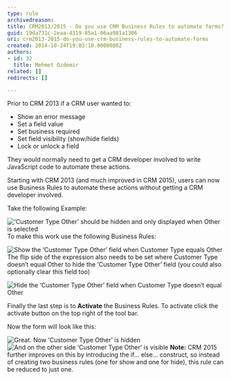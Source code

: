 ```yaml
---
type: rule
archivedreason: 
title: CRM2013/2015 - Do you use CRM Business Rules to automate forms?
guid: 19da731c-2eaa-4319-85a1-06aa981a1306
uri: crm2013-2015-do-you-use-crm-business-rules-to-automate-forms
created: 2014-10-24T19:03:18.0000000Z
authors:
- id: 32
  title: Mehmet Ozdemir
related: []
redirects: []

---
```


Prior to CRM 2013 if a CRM user wanted to:

* Show an error message
* Set a field value
* Set business required
* Set field visibility (show/hide fields)
* Lock or unlock a field


They would normally need to get a CRM developer involved to write JavaScript code to automate these actions.

Starting with CRM 2013 (and much improved in CRM 2015), users can now use Business Rules to automate these actions without getting a CRM developer involved.

<!--endintro-->

Take the following Example:

![‘Customer Type Other’ should be hidden and only displayed when Other is selected](crm-automated-forms-1.png)
To make this work use the following Business Rules:

![Show the ‘Customer Type Other’ field when Customer Type equals Other](crm-automated-forms-2.png)
The flip side of the expression also needs to be set where Customer Type doesn’t equal Other to hide the ‘Customer Type Other’ field (you could also optionally clear this field too)

![Hide the ‘Customer Type Other’ field when Customer Type doesn’t equal Other](crm-automated-forms-3.png)

Finally the last step is to      **Activate** the Business Rules. To activate click the activate button on the top right of the tool bar.

Now the form will look like this:

![Great. Now ‘Customer Type Other’ is hidden](crm-automated-forms-4.png)
![And on the other side ‘Customer Type Other’ is visible](crm-automated-forms-5.png)
**Note:** CRM 2015 further improves on this by introducing the if… else… construct, so instead of creating two business rules (one for show and one for hide), this rule can be reduced to just one.
